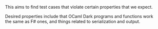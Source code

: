 This aims to find test cases that violate certain properties that we expect.

Desired properties include that OCaml Dark programs and functions work the
same as F# ones, and things related to serialization and output.
